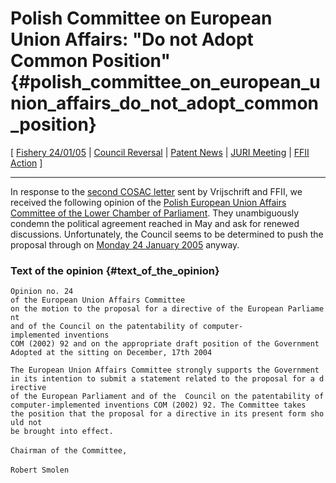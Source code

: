 # Polish Committee on European Union Affairs: \"Do not Adopt Common Position\" {#polish_committee_on_european_union_affairs_do_not_adopt_common_position}

\[ [ Fishery 24/01/05](Fish0501En "wikilink") \| [ Council
Reversal](ConsRevers0501En "wikilink") \| [ Patent
News](SwpatcninoEn "wikilink") \| [ JURI
Meeting](Juri050119En "wikilink") \| [ FFII
Action](FishDemo0501En "wikilink") \]

------------------------------------------------------------------------

In response to the [ second COSAC letter](LtrCosac041216En "wikilink")
sent by Vrijschrift and FFII, we received the following opinion of the
[Polish European Union Affairs Committee of the Lower Chamber of
Parliament](http://libr.sejm.gov.pl/oide/index.php?topic=komisja_ue&id=main&col=1&newlang=english "wikilink").
They unambiguously condemn the political agreement reached in May and
ask for renewed discussions. Unfortunately, the Council seems to be
determined to push the proposal through on [ Monday 24 January
2005](Fish0501En "wikilink") anyway.

### Text of the opinion {#text_of_the_opinion}

`Opinion no. 24`\
`of the European Union Affairs Committee `\
`on the motion to the proposal for a directive of the European Parliament`\
`and of the Council on the patentability of computer-implemented inventions`\
`COM (2002) 92 and on the appropriate draft position of the Government `\
`Adopted at the sitting on December, 17th 2004`

`The European Union Affairs Committee strongly supports the Government`\
`in its intention to submit a statement related to the proposal for a directive`\
`of the European Parliament and of the  Council on the patentability of`\
`computer-implemented inventions COM (2002) 92. The Committee takes`\
`the position that the proposal for a directive in its present form should not`\
`be brought into effect.`\
\
`Chairman of the Committee,`\
\
`Robert Smolen`
